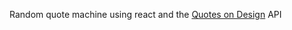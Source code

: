 Random quote machine using react and the [Quotes on Design](https://quotesondesign.com/api-v4-0/) API